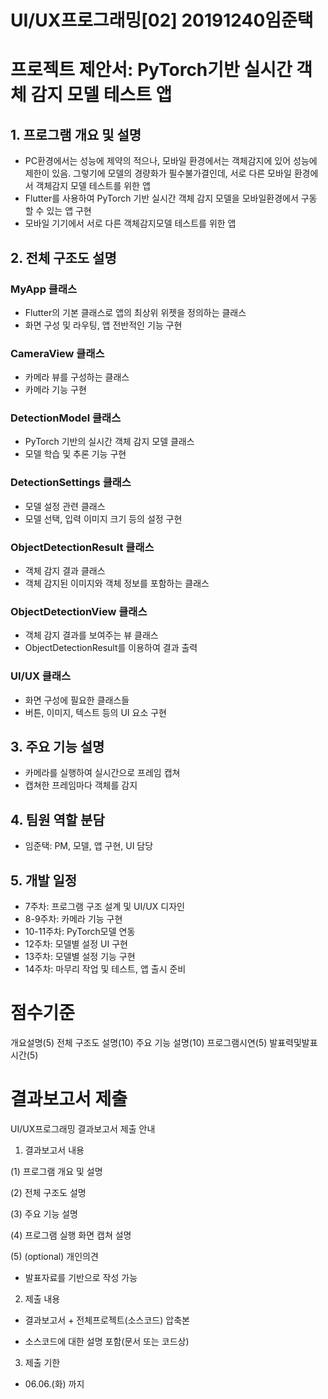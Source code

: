 # UI/UX프로그래밍[02] 20191240임준택 
# 프로젝트 제안서: PyTorch기반 실시간 객체 감지 모델 테스트 앱 

## 1. 프로그램 개요 및 설명
- PC환경에서는 성능에 제약의 적으나, 모바일 환경에서는 객체감지에 있어 성능에 제한이 있음. 그렇기에 모델의 경량화가 필수불가결인데, 서로 다른 모바일 환경에서 객체감지 모델 테스트를 위한 앱
- Flutter를 사용하여 PyTorch 기반 실시간 객체 감지 모델을 모바일환경에서 구동 할 수 있는 앱 구현
- 모바일 기기에서 서로 다른 객체감지모델 테스트를 위한 앱

## 2. 전체 구조도 설명
### MyApp 클래스
- Flutter의 기본 클래스로 앱의 최상위 위젯을 정의하는 클래스
- 화면 구성 및 라우팅, 앱 전반적인 기능 구현

### CameraView 클래스
- 카메라 뷰를 구성하는 클래스
- 카메라 기능 구현

### DetectionModel 클래스
- PyTorch 기반의 실시간 객체 감지 모델 클래스
- 모델 학습 및 추론 기능 구현

### DetectionSettings 클래스
- 모델 설정 관련 클래스
- 모델 선택, 입력 이미지 크기 등의 설정 구현

### ObjectDetectionResult 클래스
- 객체 감지 결과 클래스
- 객체 감지된 이미지와 객체 정보를 포함하는 클래스

### ObjectDetectionView 클래스
- 객체 감지 결과를 보여주는 뷰 클래스
- ObjectDetectionResult를 이용하여 결과 출력

### UI/UX 클래스
- 화면 구성에 필요한 클래스들
- 버튼, 이미지, 텍스트 등의 UI 요소 구현

## 3. 주요 기능 설명
- 카메라를 실행하여 실시간으로 프레임 캡쳐
- 캡쳐한 프레임마다 객체를 감지

## 4. 팀원 역할 분담
- 임준택: PM, 모델, 앱 구현, UI 담당

## 5. 개발 일정
- 7주차: 프로그램 구조 설계 및 UI/UX 디자인
- 8-9주차: 카메라 기능 구현
- 10-11주차: PyTorch모델 연동
- 12주차: 모델별 설정 UI 구현
- 13주차: 모델별 설정 기능 구현
- 14주차: 마무리 작업 및 테스트, 앱 출시 준비

# 점수기준
개요설명(5)	전체 구조도 설명(10)	주요 기능 설명(10)	프로그램시연(5)	발표력및발표시간(5)	

# 결과보고서 제출
UI/UX프로그래밍 결과보고서 제출 안내



1. 결과보고서 내용

(1) 프로그램 개요 및 설명

(2) 전체 구조도 설명

(3) 주요 기능 설명

(4) 프로그램 실행 화면 캡쳐 설명

(5) (optional) 개인의견

- 발표자료를 기반으로 작성 가능



2. 제출 내용

- 결과보고서 + 전체프로젝트(소스코드) 압축본

- 소스코드에 대한 설명 포함(문서 또는 코드상)



3. 제출 기한

- 06.06.(화) 까지


